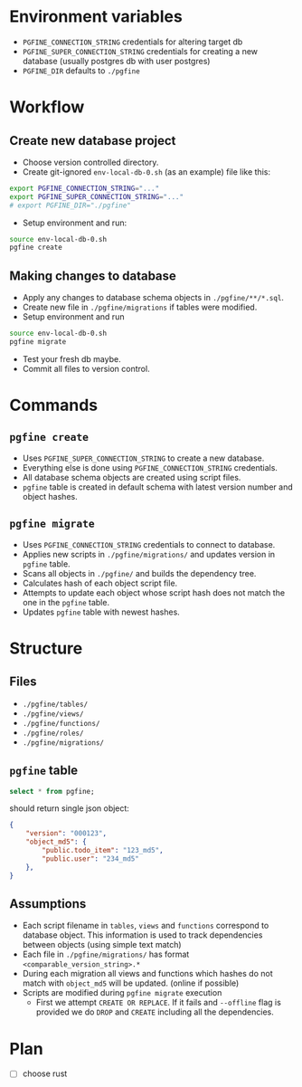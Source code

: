 

# Environment variables

- `PGFINE_CONNECTION_STRING` credentials for altering target db
- `PGFINE_SUPER_CONNECTION_STRING` credentials for creating a new database (usually postgres db with user postgres)
- `PGFINE_DIR` defaults to `./pgfine`


# Workflow

## Create new database project

- Choose version controlled directory.
- Create git-ignored `env-local-db-0.sh` (as an example) file like this:

```bash
export PGFINE_CONNECTION_STRING="..."
export PGFINE_SUPER_CONNECTION_STRING="..."
# export PGFINE_DIR="./pgfine"
```

- Setup environment and run:

```bash
source env-local-db-0.sh
pgfine create
```


## Making changes to database

- Apply any changes to database schema objects in `./pgfine/**/*.sql`.
- Create new file in `./pgfine/migrations` if tables were modified.
- Setup environment and run 
```bash
source env-local-db-0.sh
pgfine migrate
```

- Test your fresh db maybe.
- Commit all files to version control.


# Commands

## `pgfine create`

- Uses `PGFINE_SUPER_CONNECTION_STRING` to create a new database.
- Everything else is done using `PGFINE_CONNECTION_STRING` credentials.
- All database schema objects are created using script files.
- `pgfine` table is created in default schema with latest version number and object hashes.


## `pgfine migrate`

- Uses `PGFINE_CONNECTION_STRING` credentials to connect to database.
- Applies new scripts in `./pgfine/migrations/` and updates version in `pgfine` table.
- Scans all objects in `./pgfine/` and builds the dependency tree.
- Calculates hash of each object script file.
- Attempts to update each object whose script hash does not match the one in the `pgfine` table.
- Updates `pgfine` table with newest hashes.



# Structure

## Files
- `./pgfine/tables/`
- `./pgfine/views/`
- `./pgfine/functions/`
- `./pgfine/roles/`
- `./pgfine/migrations/`

## `pgfine` table

```sql
select * from pgfine;
```

should return single json object:

```json
{
    "version": "000123",
    "object_md5": {
        "public.todo_item": "123_md5",
        "public.user": "234_md5"
    },
}
```

## Assumptions

- Each script filename in `tables`, `views` and `functions` correspond to database object. This information is used to track dependencies between objects (using simple text match)
- Each file in `./pgfine/migrations/` has format `<comparable_version_string>.*`
- During each migration all views and functions which hashes do not match with `object_md5` will be updated. (online if possible)
- Scripts are modified during `pgfine migrate` execution
  - First we attempt `CREATE OR REPLACE`. If it fails and `--offline` flag is provided we do `DROP` and `CREATE` including all the dependencies.



# Plan

- [ ] choose rust 